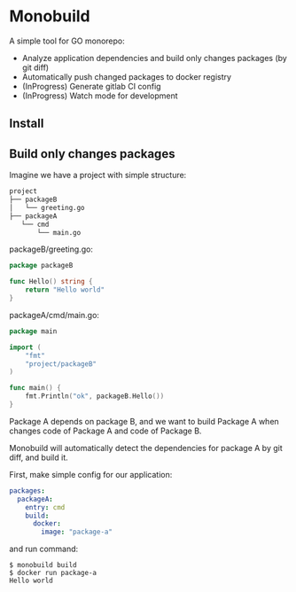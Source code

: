 # Monobuild

A simple tool for GO monorepo:

- Analyze application dependencies and build only changes packages (by git diff)
- Automatically push changed packages to docker registry
- (InProgress) Generate gitlab CI config
- (InProgress) Watch mode for development

## Install

## Build only changes packages

Imagine we have a project with simple structure:

```bash
project
├── packageB
│   └── greeting.go
├── packageA
   └── cmd
       └── main.go
```
       
packageB/greeting.go:

```go
package packageB

func Hello() string {
	return "Hello world"
}
```

packageA/cmd/main.go:

```go
package main

import (
	"fmt"
	"project/packageB"
)

func main() {
	fmt.Println("ok", packageB.Hello())
}
```

Package A depends on package B, and we want to build Package A when changes code of Package A and code of Package B. 

Monobuild will automatically detect the dependencies for package A by git diff, and build it.

First, make simple config for our application:

```yaml
packages:
  packageA:
    entry: cmd
    build:
      docker:
        image: "package-a"
```

and run command:

```shell script
$ monobuild build
$ docker run package-a
Hello world
```


